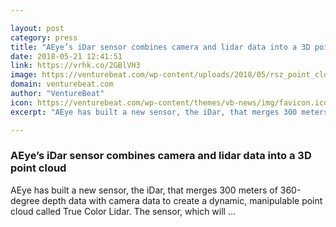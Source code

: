 ```yaml
---

layout: post
category: press
title: "AEye’s iDar sensor combines camera and lidar data into a 3D point cloud"
date: 2018-05-21 12:41:51
link: https://vrhk.co/2GBlVH3
image: https://venturebeat.com/wp-content/uploads/2018/05/rsz_point_cloud_1.png?fit=1200%2C787&strip=all
domain: venturebeat.com
author: "VentureBeat"
icon: https://venturebeat.com/wp-content/themes/vb-news/img/favicon.ico
excerpt: "AEye has built a new sensor, the iDar, that merges 300 meters of 360-degree depth data with camera data to create a dynamic, manipulable point cloud called True Color Lidar. The sensor, which will …"

---
```


### AEye’s iDar sensor combines camera and lidar data into a 3D point cloud

AEye has built a new sensor, the iDar, that merges 300 meters of 360-degree depth data with camera data to create a dynamic, manipulable point cloud called True Color Lidar. The sensor, which will …